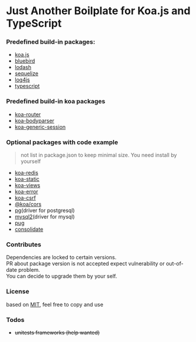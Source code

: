 Just Another Boilplate for Koa.js and TypeScript
============

### Predefined build-in packages:
* [koa.js](https://github.com/koajs/koa)
* [bluebird](https://github.com/petkaantonov/bluebird)
* [lodash](https://github.com/lodash/lodash)
* [sequelize](https://github.com/sequelize/sequelize)
* [log4js](https://github.com/log4js-node/log4js-node)
* [typescript](https://github.com/Microsoft/TypeScript)

### Predefined build-in koa packages
* [koa-router](https://github.com/alexmingoia/koa-router)
* [koa-bodyparser](https://github.com/koajs/bodyparser)
* [koa-generic-session](https://github.com/koajs/generic-session)

### Optional packages with code example
> not list in package.json to keep minimal size. You need install by yourself
* [koa-redis](https://github.com/koajs/koa-redis)
* [koa-static](https://github.com/koajs/static)
* [koa-views](https://github.com/queckezz/koa-views)
* [koa-error](https://github.com/koajs/error)
* [koa-csrf](https://github.com/koajs/csrf)
* [@koa/cors](https://github.com/koajs/cors)
* [pg](https://github.com/brianc/node-postgres)(driver for postgresql)
* [mysql2](https://github.com/sidorares/node-mysql2)(driver for mysql)
* [pug](https://github.com/pugjs/pug)
* [consolidate](https://github.com/tj/consolidate.js)

### Contributes
Dependencies are locked to certain versions.    
PR about package version is not accepted expect vulnerability or out-of-date problem.    
You can decide to upgrade them by your self.

### License
based on [MIT](https://opensource.org/licenses/MIT), feel free to copy and use


### Todos
* <del>unitests frameworks (help wanted)</del>
